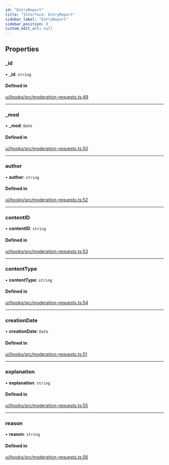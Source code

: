 ```yaml
---
id: "EntryReport"
title: "Interface: EntryReport"
sidebar_label: "EntryReport"
sidebar_position: 0
custom_edit_url: null
---
```


## Properties

### \_id

• **\_id**: `string`

#### Defined in

[ui/hooks/src/moderation-requests.ts:49](https://github.com/AKASHAorg/akasha-framework/blob/d370b59a/ui/hooks/src/moderation-requests.ts#L49)

---

### \_mod

• **\_mod**: `Date`

#### Defined in

[ui/hooks/src/moderation-requests.ts:50](https://github.com/AKASHAorg/akasha-framework/blob/d370b59a/ui/hooks/src/moderation-requests.ts#L50)

---

### author

• **author**: `string`

#### Defined in

[ui/hooks/src/moderation-requests.ts:52](https://github.com/AKASHAorg/akasha-framework/blob/d370b59a/ui/hooks/src/moderation-requests.ts#L52)

---

### contentID

• **contentID**: `string`

#### Defined in

[ui/hooks/src/moderation-requests.ts:53](https://github.com/AKASHAorg/akasha-framework/blob/d370b59a/ui/hooks/src/moderation-requests.ts#L53)

---

### contentType

• **contentType**: `string`

#### Defined in

[ui/hooks/src/moderation-requests.ts:54](https://github.com/AKASHAorg/akasha-framework/blob/d370b59a/ui/hooks/src/moderation-requests.ts#L54)

---

### creationDate

• **creationDate**: `Date`

#### Defined in

[ui/hooks/src/moderation-requests.ts:51](https://github.com/AKASHAorg/akasha-framework/blob/d370b59a/ui/hooks/src/moderation-requests.ts#L51)

---

### explanation

• **explanation**: `string`

#### Defined in

[ui/hooks/src/moderation-requests.ts:55](https://github.com/AKASHAorg/akasha-framework/blob/d370b59a/ui/hooks/src/moderation-requests.ts#L55)

---

### reason

• **reason**: `string`

#### Defined in

[ui/hooks/src/moderation-requests.ts:56](https://github.com/AKASHAorg/akasha-framework/blob/d370b59a/ui/hooks/src/moderation-requests.ts#L56)
